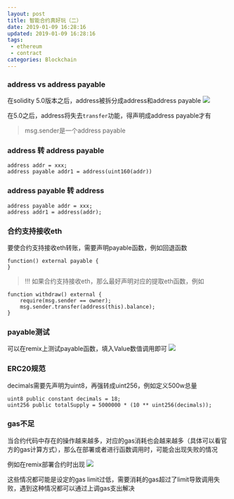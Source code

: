```yaml
---
layout: post
title: 智能合约真好玩（二）
date: 2019-01-09 16:28:16
updated: 2019-01-09 16:28:16
tags: 
 - ethereum
 - contract
categories: Blockchain
---
```


### address vs address payable

在solidity 5.0版本之后，address被拆分成address和address payable
![](https://images.zyhang.com/19-1-9/3339005.jpg)

在5.0之后，address将失去`transfer`功能，得声明成address payable才有

> msg.sender是一个address payable

<!-- More -->

### address 转 address payable

```sol
address addr = xxx;
address payable addr1 = address(uint160(addr))
```

### address payable 转 address

```sol
address payable addr = xxx;
address addr1 = address(addr);
```

### 合约支持接收eth

要使合约支持接收eth转账，需要声明payable函数，例如回退函数
```sol
function() external payable {
}
```

> !!! 如果合约支持接收eth，那么最好声明对应的提取eth函数，例如

```sol
function withdraw() external {
    require(msg.sender == owner);
    msg.sender.transfer(address(this).balance);
}
```

### payable测试

可以在remix上测试payable函数，填入Value数值调用即可
![](https://images.zyhang.com/19-1-9/9265427.jpg)

### ERC20规范

decimals需要先声明为uint8，再强转成uint256，例如定义500w总量
```sol
uint8 public constant decimals = 18;
uint256 public totalSupply = 5000000 * (10 ** uint256(decimals));
```

### gas不足

当合约代码中存在的操作越来越多，对应的gas消耗也会越来越多（具体可以看官方的gas计算方式），那么在部署或者进行函数调用时，可能会出现失败的情况

例如在remix部署合约时出现
![](https://images.zyhang.com/19-1-9/95151998.jpg)

这些情况都可能是设定的gas limit过低，需要消耗的gas超过了limit导致调用失败，遇到这种情况都可以通过上调gas支出解决

